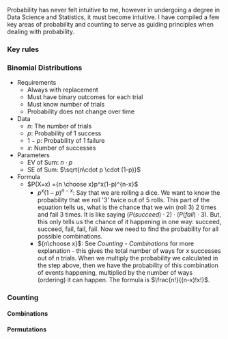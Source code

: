 Probability has never felt intuitive to me, however in undergoing a degree in Data Science and Statistics, it must become intuitive. I have compiled a few key areas of probability and counting to serve as guiding principles when dealing with probability.

### Key rules
### Binomial Distributions
- Requirements
	- Always with replacement
	- Must have binary outcomes for each trial
	- Must know number of trials
	- Probability does not change over time
- Data
	- $n$: The number of trials
	- $p$: Probability of 1 success
	- $1-p$: Probability of 1 failure
	- $x$: Number of successes 
- Parameters
	- EV of Sum: $n\cdot p$
	- SE of Sum: $\sqrt{n\cdot p \cdot (1-p)}$
- Formula
	- $P(X=x) ={n \choose x}p^x(1-p)^{n-x}$ 
		- $p^x(1-p)^{n-x}$: Say that we are rolling a dice. We want to know the probability that we roll '3' twice out of 5 rolls. This part of the equation tells us, what is the chance that we win (roll 3) 2 times and fail 3 times. It is like saying $(P(succeed) \cdot 2)\cdot(P(fail) \cdot 3)$. But, this only tells us the chance of it happening in one way: succeed, succeed, fail, fail, fail. Now we need to find the probability for all possible combinations.
		- ${n\choose x}$: See *Counting - Combinations* for more explanation - this gives the total number of ways for $x$ successes out of $n$ trials. When we multiply the probability we calculated in the step above, then we have the probability of this combination of events happening, multiplied by the number of ways (ordering) it can happen. The formula is $\frac{n!}{(n-x)!x!}$.
### Counting
#### Combinations
#### Permutations
